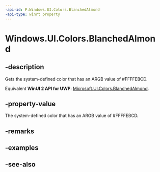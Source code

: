 ```yaml
---
-api-id: P:Windows.UI.Colors.BlanchedAlmond
-api-type: winrt property
---
```


<!-- Property syntax
public Windows.UI.Color BlanchedAlmond { get; }
-->

# Windows.UI.Colors.BlanchedAlmond

## -description

Gets the system-defined color that has an ARGB value of #FFFFEBCD.

Equivalent **WinUI 2 API for UWP**: [Microsoft.UI.Colors.BlanchedAlmond](/windows/winui/api/microsoft.ui.colors.blanchedalmond).

## -property-value

The system-defined color that has an ARGB value of #FFFFEBCD.

## -remarks

## -examples

## -see-also
